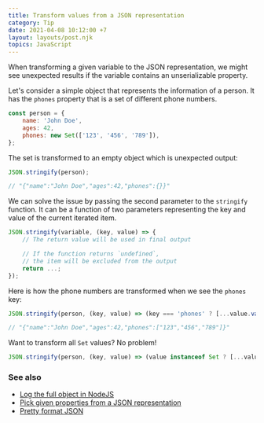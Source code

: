 ```yaml
---
title: Transform values from a JSON representation
category: Tip
date: 2021-04-08 10:12:00 +7
layout: layouts/post.njk
topics: JavaScript
---
```


When transforming a given variable to the JSON representation, we might see unexpected results if the variable contains an unserializable property.

Let's consider a simple object that represents the information of a person. It has the `phones` property that is a set of different phone numbers.

```js
const person = {
    name: 'John Doe',
    ages: 42,
    phones: new Set(['123', '456', '789']),
};
```

The set is transformed to an empty object which is unexpected output:

```js
JSON.stringify(person);

// "{"name":"John Doe","ages":42,"phones":{}}"
```

We can solve the issue by passing the second parameter to the `stringify` function. It can be a function of two parameters representing the key and value of the current iterated item.

```js
JSON.stringify(variable, (key, value) => {
    // The return value will be used in final output

    // If the function returns `undefined`,
    // the item will be excluded from the output
    return ...;
});
```

Here is how the phone numbers are transformed when we see the `phones` key:

```js
JSON.stringify(person, (key, value) => (key === 'phones' ? [...value.values()] : value));

// "{"name":"John Doe","ages":42,"phones":["123","456","789"]}"
```

Want to transform all `Set` values? No problem!

```js
JSON.stringify(person, (key, value) => (value instanceof Set ? [...value.values()] : value));
```

### See also

-   [Log the full object in NodeJS](/log-the-full-object-in-nodejs.html)
-   [Pick given properties from a JSON representation](/pick-given-properties-from-a-json-representation.html)
-   [Pretty format JSON](/pretty-format-json.html)
